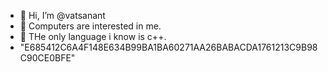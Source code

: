 - 👋 Hi, I’m @vatsanant
- 👀 Computers are interested in me. 
- 🌱 THe only language i know is c++.
- "E685412C6A4F148E634B99BA1BA60271AA26BABACDA1761213C9B98C90CE0BFE" 
